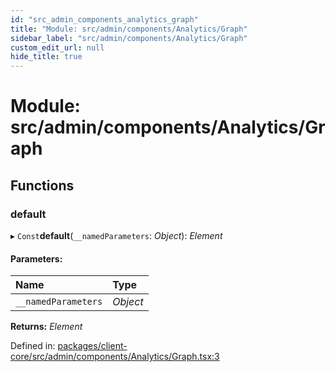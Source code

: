 ```yaml
---
id: "src_admin_components_analytics_graph"
title: "Module: src/admin/components/Analytics/Graph"
sidebar_label: "src/admin/components/Analytics/Graph"
custom_edit_url: null
hide_title: true
---
```


# Module: src/admin/components/Analytics/Graph

## Functions

### default

▸ `Const`**default**(`__namedParameters`: *Object*): *Element*

#### Parameters:

Name | Type |
:------ | :------ |
`__namedParameters` | *Object* |

**Returns:** *Element*

Defined in: [packages/client-core/src/admin/components/Analytics/Graph.tsx:3](https://github.com/xr3ngine/xr3ngine/blob/77d12cea0/packages/client-core/src/admin/components/Analytics/Graph.tsx#L3)
